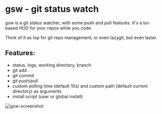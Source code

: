 # gsw - git status watch

gsw is a git status watcher, with some push and pull features. It's a tui-based HUD for your repos while you code.

Think of it as top for git repo management; or even lazygit, but even lazier.

## Features:
- status, logs, working directory, branch
- git add .
- git commit
- git push/pull 
- custom polling time (default 10s) and custom path (default current directory) as arguments
- install script (user or global install)

![gsw-screenshot](https://user-images.githubusercontent.com/43792895/209977281-f386fdd1-0b59-45af-977c-ca597a3f92c4.png)
